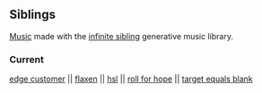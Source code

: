 ## Siblings

[Music](https://pparocza.github.io/siblings/) made with the [infinite sibling](https://threejs.org/) generative music library.

### Current

[edge customer](https://pparocza.github.io/siblings/?sibling=edgecustomer) ||
[flaxen](https://pparocza.github.io/siblings/?sibling=flaxen) ||
[hsl](https://pparocza.github.io/siblings/?sibling=flaxen) ||
[roll for hope](https://pparocza.github.io/siblings/?sibling=rollforhope) ||
[target equals blank](https://pparocza.github.io/siblings/?sibling=targetequalsblank)
